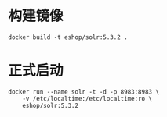 构建镜像
======
    docker build -t eshop/solr:5.3.2 .


正式启动
======
    docker run --name solr -t -d -p 8983:8983 \
        -v /etc/localtime:/etc/localtime:ro \
        eshop/solr:5.3.2